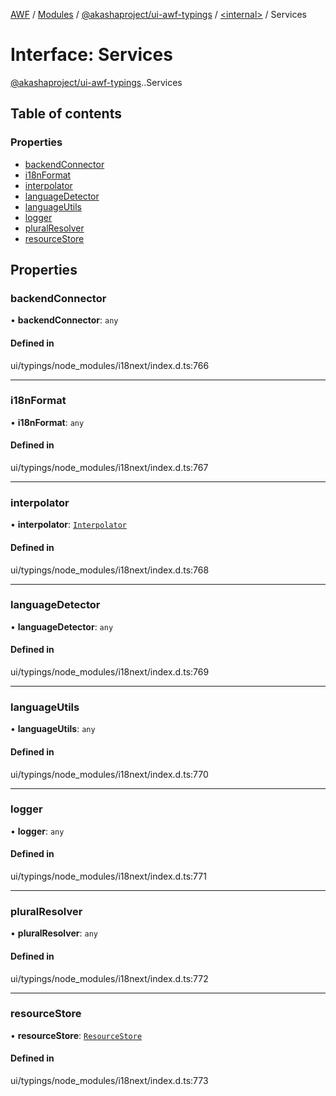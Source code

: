 [AWF](../README.md) / [Modules](../modules.md) / [@akashaproject/ui-awf-typings](../modules/akashaproject_ui_awf_typings.md) / [<internal\>](../modules/akashaproject_ui_awf_typings._internal_.md) / Services

# Interface: Services

[@akashaproject/ui-awf-typings](../modules/akashaproject_ui_awf_typings.md).[<internal>](../modules/akashaproject_ui_awf_typings._internal_.md).Services

## Table of contents

### Properties

- [backendConnector](akashaproject_ui_awf_typings._internal_.Services.md#backendconnector)
- [i18nFormat](akashaproject_ui_awf_typings._internal_.Services.md#i18nformat)
- [interpolator](akashaproject_ui_awf_typings._internal_.Services.md#interpolator)
- [languageDetector](akashaproject_ui_awf_typings._internal_.Services.md#languagedetector)
- [languageUtils](akashaproject_ui_awf_typings._internal_.Services.md#languageutils)
- [logger](akashaproject_ui_awf_typings._internal_.Services.md#logger)
- [pluralResolver](akashaproject_ui_awf_typings._internal_.Services.md#pluralresolver)
- [resourceStore](akashaproject_ui_awf_typings._internal_.Services.md#resourcestore)

## Properties

### backendConnector

• **backendConnector**: `any`

#### Defined in

ui/typings/node_modules/i18next/index.d.ts:766

___

### i18nFormat

• **i18nFormat**: `any`

#### Defined in

ui/typings/node_modules/i18next/index.d.ts:767

___

### interpolator

• **interpolator**: [`Interpolator`](akashaproject_ui_awf_typings._internal_.Interpolator.md)

#### Defined in

ui/typings/node_modules/i18next/index.d.ts:768

___

### languageDetector

• **languageDetector**: `any`

#### Defined in

ui/typings/node_modules/i18next/index.d.ts:769

___

### languageUtils

• **languageUtils**: `any`

#### Defined in

ui/typings/node_modules/i18next/index.d.ts:770

___

### logger

• **logger**: `any`

#### Defined in

ui/typings/node_modules/i18next/index.d.ts:771

___

### pluralResolver

• **pluralResolver**: `any`

#### Defined in

ui/typings/node_modules/i18next/index.d.ts:772

___

### resourceStore

• **resourceStore**: [`ResourceStore`](../classes/akashaproject_ui_awf_typings._internal_.ResourceStore.md)

#### Defined in

ui/typings/node_modules/i18next/index.d.ts:773

